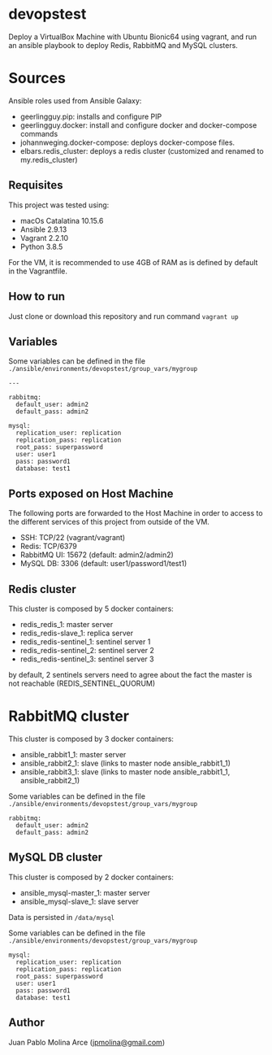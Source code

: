# devopstest
Deploy a VirtualBox Machine with Ubuntu Bionic64 using vagrant, and run an ansible playbook to deploy Redis, RabbitMQ and MySQL clusters.

# Sources

Ansible roles used from Ansible Galaxy:
 - geerlingguy.pip: installs and configure PIP
 - geerlingguy.docker: install and configure docker and docker-compose commands
 - johannweging.docker-compose: deploys docker-compose files.
 - elbars.redis_cluster: deploys a redis cluster (customized and renamed to my.redis_cluster)

## Requisites

This project was tested using:
 - macOs Catalatina 10.15.6
 - Ansible 2.9.13
 - Vagrant 2.2.10
 - Python 3.8.5

For the VM, it is recommended to use 4GB of RAM as is defined by default in the Vagrantfile.

## How to run

Just clone or download this repository and run command `vagrant up`


## Variables

Some variables can be defined in the file `./ansible/environments/devopstest/group_vars/mygroup`

    ---
    
    rabbitmq:
      default_user: admin2
      default_pass: admin2
    
    mysql:
      replication_user: replication
      replication_pass: replication
      root_pass: superpassword
      user: user1
      pass: password1
      database: test1



## Ports exposed on Host Machine

The following ports are forwarded to the Host Machine in order to access to the different services of this project from outside of the VM.
 - SSH: TCP/22 (vagrant/vagrant)
 - Redis: TCP/6379
 - RabbitMQ UI: 15672 (default: admin2/admin2)
 - MySQL DB: 3306 (default: user1/password1/test1)


## Redis cluster

This cluster is composed by 5 docker containers:
 - redis_redis_1: master server
 - redis_redis-slave_1: replica server
 - redis_redis-sentinel_1: sentinel server 1
 - redis_redis-sentinel_2: sentinel server 2
 - redis_redis-sentinel_3: sentinel server 3

by default, 2 sentinels servers need to agree about the fact the master is not reachable (REDIS_SENTINEL_QUORUM)

# RabbitMQ cluster

This cluster is composed by 3 docker containers:
 - ansible_rabbit1_1: master server
 - ansible_rabbit2_1: slave (links to master node ansible_rabbit1_1)
 - ansible_rabbit3_1: slave (links to master node ansible_rabbit1_1, ansible_rabbit2_1)

Some variables can be defined in the file `./ansible/environments/devopstest/group_vars/mygroup`

    rabbitmq:
      default_user: admin2
      default_pass: admin2

## MySQL DB cluster

This cluster is composed by 2 docker containers:

 - ansible_mysql-master_1: master server
 - ansible_mysql-slave_1: slave server

Data is persisted in `/data/mysql` 

Some variables can be defined in the file `./ansible/environments/devopstest/group_vars/mygroup`

    mysql:
      replication_user: replication
      replication_pass: replication
      root_pass: superpassword
      user: user1
      pass: password1
      database: test1

## Author
Juan Pablo Molina Arce (jpmolina@gmail.com)
